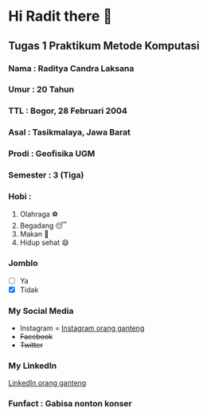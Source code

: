# Hi Radit there 👋
## Tugas 1 Praktikum Metode Komputasi
### Nama        : Raditya Candra Laksana
### Umur        : 20 Tahun
### TTL         : Bogor, 28 Februari 2004
### Asal        : Tasikmalaya, Jawa Barat
### Prodi       : Geofisika UGM
### Semester    : 3 (Tiga)

### Hobi    :
1. Olahraga :soccer:
2. Begadang :sleeping:
3. Makan :hamburger:
4. Hidup sehat :smile:

### Jomblo
- [ ] Ya
- [x] Tidak

### My Social Media
- Instagram = [Instagram orang ganteng](https://www.instagram.com/raad1t_/)
- ~~Facebook~~
- ~~Twitter~~ 

### My LinkedIn
[LinkedIn orang ganteng](https://www.linkedin.com/in/radityacandralaksana/)

### Funfact : Gabisa nonton konser